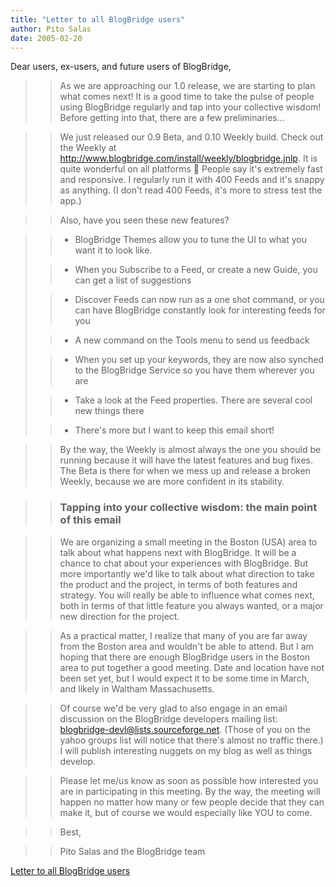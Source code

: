 ```yaml
---
title: "Letter to all BlogBridge users"
author: Pito Salas
date: 2005-02-20
---
```


Dear users, ex-users, and future users of BlogBridge,

>>

>> As we are approaching our 1.0 release, we are starting to plan what comes
next! It is a good time to take the pulse of people using BlogBridge regularly
and tap into your collective wisdom! Before getting into that, there are a few
preliminaries…

>>

>> We just released our 0.9 Beta, and 0.10 Weekly build. Check out the Weekly
at http://www.blogbridge.com/install/weekly/blogbridge.jnlp. It is quite
wonderful on all platforms 🙂 People say it's extremely fast and responsive. I
regularly run it with 400 Feeds and it's snappy as anything. (I don't read 400
Feeds, it's more to stress test the app.)

>>

>> Also, have you seen these new features?

>>

>>   * BlogBridge Themes allow you to tune the UI to what you want it to look
like.  
>
>>   * When you Subscribe to a Feed, or create a new Guide, you can get a list
of suggestions  
>
>>   * Discover Feeds can now run as a one shot command, or you can have
BlogBridge constantly look for interesting feeds for you  
>
>>   * A new command on the Tools menu to send us feedback  
>
>>   * When you set up your keywords, they are now also synched to the
BlogBridge Service so you have them wherever you are  
>
>>   * Take a look at the Feed properties. There are several cool new things
there  
>
>>   * There's more but I want to keep this email short!

>>

>> By the way, the Weekly is almost always the one you should be running
because it will have the latest features and bug fixes. The Beta is there for
when we mess up and release a broken Weekly, because we are more confident in
its stability.

>>

>> ### Tapping into your collective wisdom: the main point of this email

>>

>> We are organizing a small meeting in the Boston (USA) area to talk about
what happens next with BlogBridge. It will be a chance to chat about your
experiences with BlogBridge. But more importantly we'd like to talk about what
direction to take the product and the project, in terms of both features and
strategy. You will really be able to influence what comes next, both in terms
of that little feature you always wanted, or a major new direction for the
project.

>>

>> As a practical matter, I realize that many of you are far away from the
Boston area and wouldn't be able to attend. But I am hoping that there are
enough BlogBridge users in the Boston area to put together a good meeting.
Date and location have not been set yet, but I would expect it to be some time
in March, and likely in Waltham Massachusetts.

>>

>> Of course we'd be very glad to also engage in an email discussion on the
BlogBridge developers mailing list: blogbridge-devl@lists.sourceforge.net.
(Those of you on the yahoo groups list will notice that there's almost no
traffic there.) I will publish interesting nuggets on my blog as well as
things develop.

>>

>> Please let me/us know as soon as possible how interested you are in
participating in this meeting. By the way, the meeting will happen no matter
how many or few people decide that they can make it, but of course we would
especially like YOU to come.

>>

>> Best,

>>

>> Pito Salas and the BlogBridge team


[Letter to all BlogBridge users](None)
